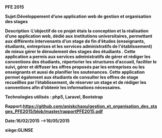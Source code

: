 <b>PFE 2015

<b>Sujet:Développement d’une application web de gestion et organisation des stages 

<b>Description :L’objectif de ce projet étais la conception et la réalisation d’une application web, dédié aux institutions universitaires, permettant aux différents intervenants d’un stage de fin d’études (enseignants, étudiants, entreprises et les services administratifs de l'établissement) de mieux gérer le déroulement des stages des étudiants . 
Cette application a permis aux services administratifs de gérer et rédiger les conventions des étudiants, répertorier les structures d’accueil, faciliter le suivi, gérer et diffuser les offres proposés par les entreprises ou les enseignants et aussi de planifier les soutenances. Cette application permet également aux étudiants de consulter les offres de stage recueillies par l’établissement, de réserver un stage et de rédiger les conventions afin d’obtenir les informations nécessaires. 

<b>Technologies utilisés : php5, Laravel, Bootstrap

<b>Rapport:https://github.com/aniskchaou/gestion_et_organisation_des_stages_PFE2015/blob/master/rapportPFE2015.pdf


<b>Date:16/02/2015 -->16/05/2015

<b>siège:GLINSE


